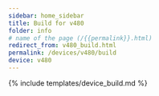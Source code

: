 ```yaml
---
sidebar: home_sidebar
title: Build for v480
folder: info
# name of the page (/{{permalink}}.html)
redirect_from: v480_build.html
permalink: /devices/v480/build
device: v480
---
```

{% include templates/device_build.md %}
